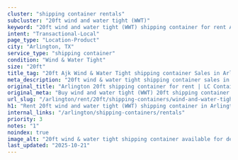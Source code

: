 ```yaml
---
cluster: "shipping container rentals"
subcluster: "20ft wind and water tight (WWT)"
keyword: "20ft wind and water tight (WWT) shipping container for rent Arlington, TX"
intent: "Transactional-Local"
page_type: "Location-Product"
city: "Arlington, TX"
service_type: "shipping container"
condition: "Wind & Water Tight"
size: "20ft"
title_tag: "20ft Ajk Wind & Water Tight shipping container Sales in Arlington | LC Container"
meta_description: "20ft wind & water tight shipping container sales in Arlington. Fast delivery, competitive pricing. Serving shipping containers area. Quote ID: UW8. Call (214) 524-4168 for your free quote today."
original_title: "Arlington 20ft shipping container for rent | LC Container"
original_meta: "Buy wind and water tight (WWT) 20ft shipping container rent with local delivery in Arlington, TX. LC Container — local Since 2003. Request a fast quote today."
url_slug: "/arlington/rent/20ft/shipping-containers/wind-and-water-tight-wwt"
h1: "Rent 20ft wind and water tight (WWT) shipping container in Arlington"
internal_links: "/arlington/shipping-containers/rentals"
priority: 3
notes: "1"
noindex: true
image_alt: "20ft wind & water tight shipping container available for delivery in Arlington"
last_updated: "2025-10-21"
---
```


<!-- TODO: Add unique city/inventory copy, images, and internal links here. -->
